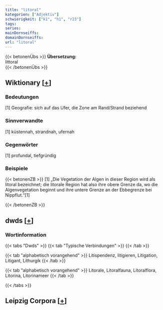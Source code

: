 ```yaml
---
title: "litoral"
kategorien: ["Adjektiv"]
schwierigkeit: ["k1", "h1", "r23"]
tags:
series:
mainDornseiffs:
domainDornseiffs:
url: "litoral"
---
```


{{< betonenÜbs >}}
**Übersetzung:**  
littoral  
{{< /betonenÜbs >}}

## Wiktionary [[+](https://de.wiktionary.org/wiki/litoral)]

### Bedeutungen
[1] Geografie: sich auf das Ufer, die Zone am Rand/Strand beziehend  

### Sinnverwandte
[1] küstennah, strandnah, ufernah  

### Gegenwörter
[1] profundal, tiefgründig  

### Beispiele
{{< betonenZB >}}
[1] „Die Vegetation der Algen in dieser Region wird als litoral bezeichnet; die litorale Region hat also ihre obere Grenze da, wo die Algenvegetation beginnt und ihre untere Grenze an der Ebbegrenze bei Nippflut.“[1]  

{{< /betonenZB >}}


## dwds [[+](https://www.dwds.de/wb/litoral)]

### Wortinformation
{{< tabs "Dwds" >}}
{{< tab "Typische Verbindungen" >}}
{{< /tab >}}

{{< tab "alphabetisch vorangehend" >}}
Litispendenz, litigieren, Litigation, Litigant, Lithurgik
{{< /tab >}}

{{< tab "alphabetisch vorangehend" >}}
Litorale, Litoralfauna, Litoralflora, Litorina, Litorinameer
{{< /tab >}}

{{< /tabs >}}

## Leipzig Corpora [[+](https://corpora.uni-leipzig.de/en/res?word=litoral&corpusId=deu_newscrawl-public_2018)]

